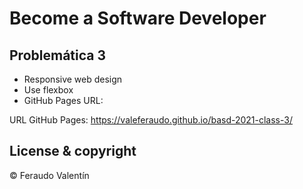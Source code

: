 # Become a Software Developer

## Problemática 3

* Responsive web design 
* Use flexbox
* GitHub Pages URL:

URL GitHub Pages: https://valeferaudo.github.io/basd-2021-class-3/

## License & copyright

© Feraudo Valentín
